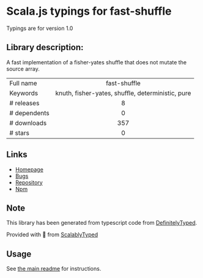
# Scala.js typings for fast-shuffle

Typings are for version 1.0

## Library description:
A fast implementation of a fisher-yates shuffle that does not mutate the source array.

|                    |                 |
| ------------------ | :-------------: |
| Full name          | fast-shuffle |
| Keywords           | knuth, fisher-yates, shuffle, deterministic, pure |
| # releases         | 8 |
| # dependents       | 0 |
| # downloads        | 357 |
| # stars            | 0 |

## Links
- [Homepage](https://github.com/philihp/fast-shuffle)
- [Bugs](https://github.com/philihp/fast-shuffle/issues)
- [Repository](https://github.com/philihp/fast-shuffle)
- [Npm](https://www.npmjs.com/package/fast-shuffle)
    


## Note
This library has been generated from typescript code from [DefinitelyTyped](https://definitelytyped.org).

Provided with :purple_heart: from [ScalablyTyped](https://github.com/oyvindberg/ScalablyTyped)

## Usage
See [the main readme](../../readme.md) for instructions.



